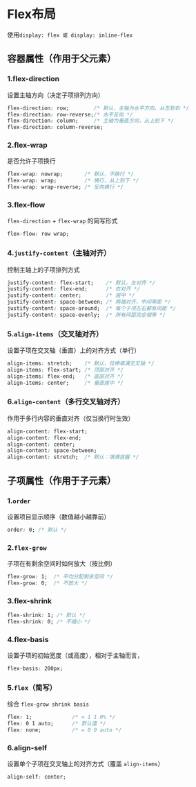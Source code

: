 # Flex布局

使用`display: flex 或 display: inline-flex`

## 容器属性（作用于父元素）

### 1.flex-direction

设置主轴方向（决定子项排列方向）

```css
flex-direction: row;        /* 默认，主轴为水平方向，从左到右 */
flex-direction: row-reverse;/* 水平反向 */
flex-direction: column;     /* 主轴为垂直方向，从上到下 */
flex-direction: column-reverse;
```

### 2.flex-wrap

是否允许子项换行

```css
flex-wrap: nowrap;       /* 默认，不换行 */
flex-wrap: wrap;         /* 换行，从上到下 */
flex-wrap: wrap-reverse; /* 反向换行 */
```

### 3.flex-flow

`flex-direction` + `flex-wrap` 的简写形式

```css
flex-flow: row wrap;
```

### 4.`justify-content`（主轴对齐）

控制主轴上的子项排列方式

```css
justify-content: flex-start;    /* 默认，左对齐 */
justify-content: flex-end;      /* 右对齐 */
justify-content: center;        /* 居中 */
justify-content: space-between; /* 两端对齐，中间等距 */
justify-content: space-around;  /* 每个子项左右都有间距 */
justify-content: space-evenly;  /* 所有间距完全相等 */
```

### 5.`align-items`（交叉轴对齐）

设置子项在交叉轴（垂直）上的对齐方式（单行）

```css
align-items: stretch;    /* 默认，拉伸填满交叉轴 */
align-items: flex-start; /* 顶部对齐 */
align-items: flex-end;   /* 底部对齐 */
align-items: center;     /* 垂直居中 */
```

### 6.`align-content`（多行交叉轴对齐）

作用于多行内容的垂直对齐（仅当换行时生效）

```css
align-content: flex-start;
align-content: flex-end;
align-content: center;
align-content: space-between;
align-content: stretch;  /* 默认：填满容器 */
```

## 子项属性（作用于子元素）

### 1.`order`

设置项目显示顺序（数值越小越靠前）

```css
order: 0; /* 默认 */
```

### 2.`flex-grow`

子项在有剩余空间时如何放大（按比例）

```css
flex-grow: 1;  /* 平均分配剩余空间 */
flex-grow: 0;  /* 不放大 */
```

### 3.flex-shrink

```css
flex-shrink: 1; /* 默认 */
flex-shrink: 0; /* 不缩小 */
```

### 4.flex-basis

设置子项的初始宽度（或高度），相对于主轴而言，

```css
flex-basis: 200px;
```

### 5.`flex`（简写）

综合 `flex-grow shrink basis`

```css
flex: 1;             /* = 1 1 0% */
flex: 0 1 auto;      /* 默认值 */
flex: none;          /* = 0 0 auto */
```

### 6.align-self

设置单个子项在交叉轴上的对齐方式（覆盖 `align-items`）

```css
align-self: center;
```

